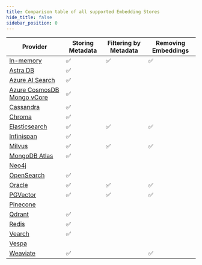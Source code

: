 ```yaml
---
title: Comparison table of all supported Embedding Stores
hide_title: false
sidebar_position: 0
---
```


| Provider                                                                              | Storing Metadata | Filtering by Metadata | Removing Embeddings |
|---------------------------------------------------------------------------------------|------------------|-----------------------|---------------------|
| [In-memory](/integrations/embedding-stores/in-memory)                                 | ✅                | ✅                     | ✅                   |
| [Astra DB](/integrations/embedding-stores/astra-db)                                   | ✅                |                       |                     |
| [Azure AI Search](/integrations/embedding-stores/azure-ai-search)                     | ✅                |                       |                     |
| [Azure CosmosDB Mongo vCore](/integrations/embedding-stores/azure-cosmos-mongo-vcore) | ✅                |                       |                     |
| [Cassandra](/integrations/embedding-stores/cassandra)                                 | ✅                |                       |                     |
| [Chroma](/integrations/embedding-stores/chroma)                                       | ✅                |                       |                     |
| [Elasticsearch](/integrations/embedding-stores/elasticsearch)                         | ✅                | ✅                     | ✅                   |
| [Infinispan](/integrations/embedding-stores/infinispan)                               | ✅                |                       |                     |
| [Milvus](/integrations/embedding-stores/milvus)                                       | ✅                | ✅                     | ✅                   |
| [MongoDB Atlas](/integrations/embedding-stores/mongodb-atlas)                         | ✅                |                       |                     |
| [Neo4j](/integrations/embedding-stores/neo4j)                                         |                  |                       |                     |
| [OpenSearch](/integrations/embedding-stores/opensearch)                               | ✅                |                       |                     |
| [Oracle](/integrations/embedding-stores/oracle)                                       | ✅                | ✅                     | ✅                   |       |       |
| [PGVector](/integrations/embedding-stores/pgvector)                                   | ✅                | ✅                     | ✅                   |
| [Pinecone](/integrations/embedding-stores/pinecone)                                   |                  |                       |                     |
| [Qdrant](/integrations/embedding-stores/qdrant)                                       | ✅                |                       |                     |
| [Redis](/integrations/embedding-stores/redis)                                         | ✅                |                       |                     |
| [Vearch](/integrations/embedding-stores/vearch)                                       | ✅                |                       |                     |
| [Vespa](/integrations/embedding-stores/vespa)                                         |                  |                       |                     |
| [Weaviate](/integrations/embedding-stores/weaviate)                                   | ✅                |                       | ✅                   |
